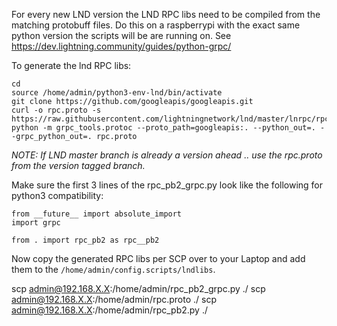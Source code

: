 For every new LND version the LND RPC libs need to be compiled from the matching protobuff files.
Do this on a raspberrypi with the exact same python version the scripts will be are running on.
See https://dev.lightning.community/guides/python-grpc/


To generate the lnd RPC libs:
```
cd
source /home/admin/python3-env-lnd/bin/activate
git clone https://github.com/googleapis/googleapis.git
curl -o rpc.proto -s https://raw.githubusercontent.com/lightningnetwork/lnd/master/lnrpc/rpc.proto
python -m grpc_tools.protoc --proto_path=googleapis:. --python_out=. --grpc_python_out=. rpc.proto
````

*NOTE: If LND master branch is already a version ahead .. use the rpc.proto from the version tagged branch.*

Make sure the first 3 lines of the rpc_pb2_grpc.py look like the following for python3 compatibility:
```
from __future__ import absolute_import
import grpc

from . import rpc_pb2 as rpc__pb2
```

Now copy the generated RPC libs per SCP over to your Laptop and add them to the `/home/admin/config.scripts/lndlibs`.

scp admin@192.168.X.X:/home/admin/rpc_pb2_grpc.py ./
scp admin@192.168.X.X:/home/admin/rpc.proto ./
scp admin@192.168.X.X:/home/admin/rpc_pb2.py ./

